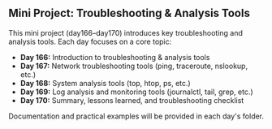 ## Mini Project: Troubleshooting & Analysis Tools

This mini project (day166–day170) introduces key troubleshooting and analysis tools. Each day focuses on a core topic:

- **Day 166:** Introduction to troubleshooting & analysis tools
- **Day 167:** Network troubleshooting tools (ping, traceroute, nslookup, etc.)
- **Day 168:** System analysis tools (top, htop, ps, etc.)
- **Day 169:** Log analysis and monitoring tools (journalctl, tail, grep, etc.)
- **Day 170:** Summary, lessons learned, and troubleshooting checklist

Documentation and practical examples will be provided in each day's folder.
